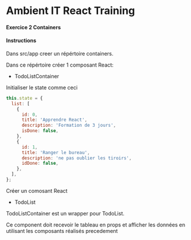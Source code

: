 # Ambient IT React Training

#### Exercice 2 Containers

#### Instructions
Dans src/app creer un répértoire containers.

Dans ce répértoire créer 1 composant React:
 - TodoListContainer

Initialiser le state comme ceci
```js
this.state = {
  list: [
    {
      id: 0,
      title: 'Apprendre React',
      description: 'Formation de 3 jours',
      isDone: false,
    },
    {
      id: 1,
      title: 'Ranger le bureau',
      description: 'ne pas oublier les tiroirs',
      idDone: false,
    },
  ],
};
```

Créer un comosant React
 - TodoList

TodoListContainer est un wrapper pour TodoList.

Ce component doit recevoir le tableau en props et afficher les données en utilisant les composants réalisés precedement
